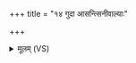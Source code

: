 +++
title = "१४ गुदा आसन्त्सिनीवाल्याः"

+++
<details><summary>मूलम् (VS)</summary>

गुदा॑ आसन्त्सिनीवा॒ल्याः सू॒र्याया॒स्त्वच॑मब्रुवन्। उ॑त्था॒तुर॑ब्रुवन्प॒द ऋ॑ष॒भं यदक॑ल्पयन् ॥
</details>